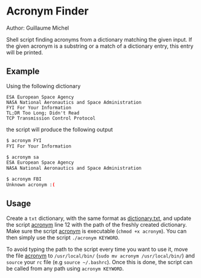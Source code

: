 # Acronym Finder

Author: Guillaume Michel

Shell script finding acronyms from a dictionary matching the given input. If the given acronym is a substring or a match of a dictionary entry, this entry will be printed. 

## Example

Using the following dictionary

```
ESA European Space Agency
NASA National Aeronautics and Space Administration
FYI For Your Information
TL;DR Too Long; Didn't Read
TCP Transmission Control Protocol
```

the script will produce the following output

```bash
$ acronym FYI
FYI For Your Information

$ acronym sa
ESA European Space Agency
NASA National Aeronautics and Space Administration

$ acronym FBI
Unknown acronym :(
```

## Usage

Create a `txt` dictionary, with the same format as [dictionary.txt](dictionary.txt), and update the script [acronym](acronym) line 12 with the path of the freshly created dictionary. Make sure the script [acronym](acronym) is executable (`chmod +x acronym`). You can then simply use the script `./acronym KEYWORD`.

To avoid typing the path to the script every time you want to use it, move the file [acronym](acronym) to `/usr/local/bin/` (`sudo mv acronym /usr/local/bin/`) and `source` your `rc` file (e.g `source ~/.bashrc`). Once this is done, the script can be called from any path using `acronym KEYWORD`.
